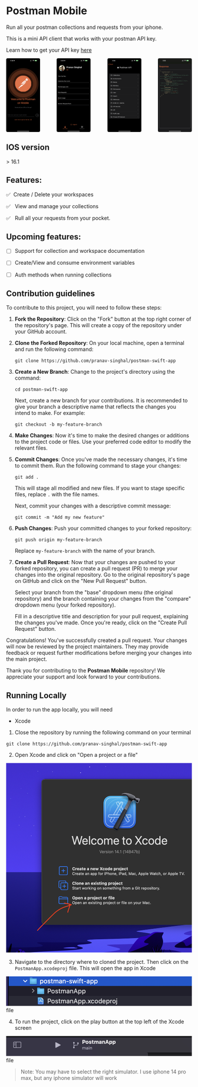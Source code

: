 # Postman Mobile
Run all your postman collections and requests from your iphone.

This is a mini API client that works with your postman API key. 

Learn how to get your API key [here](https://learning.postman.com/docs/developer/postman-api/authentication/#generate-a-postman-api-key)

<div style="height: 200px; display: flex; justify-content: space-between">  
<img style="border-radius: 4px" src="assets/ss1.PNG" height="200px" />

<img style="border-radius: 4px" src="assets/ss2.PNG" height="200px" />

<img style="border-radius: 4px" src="assets/ss3.PNG" height="200px" />

<img style="border-radius: 4px" src="assets/ss5.PNG" height="200px" />

</div>

## IOS version
\> 16.1


## Features:

✅ &nbsp;Create / Delete your workspaces

✅ &nbsp; View and manage your collections

✅ &nbsp; Rull all your requests from your pocket.


## Upcoming features:


- [ ] Support for collection and workspace documentation
- [ ] Create/View and consume environment variables
- [ ] Auth methods when running collections


## Contribution guidelines

To contribute to this project, you will need to follow these steps:

1. **Fork the Repository**: Click on the "Fork" button at the top right corner of the repository's page. This will create a copy of the repository under your GitHub account.

2. **Clone the Forked Repository**: On your local machine, open a terminal and run the following command:

   ```
   git clone https://github.com/pranav-singhal/postman-swift-app
   ```

3. **Create a New Branch**: Change to the project's directory using the command:

   ```
   cd postman-swift-app
   ```

   Next, create a new branch for your contributions. It is recommended to give your branch a descriptive name that reflects the changes you intend to make. For example:

   ```
   git checkout -b my-feature-branch
   ```

4. **Make Changes**: Now it's time to make the desired changes or additions to the project code or files. Use your preferred code editor to modify the relevant files.

5. **Commit Changes**: Once you've made the necessary changes, it's time to commit them. Run the following command to stage your changes:

   ```
   git add .
   ```

   This will stage all modified and new files. If you want to stage specific files, replace `.` with the file names.

   Next, commit your changes with a descriptive commit message:

   ```
   git commit -m "Add my new feature"
   ```

6. **Push Changes**: Push your committed changes to your forked repository:

   ```
   git push origin my-feature-branch
   ```

   Replace `my-feature-branch` with the name of your branch.

7. **Create a Pull Request**: Now that your changes are pushed to your forked repository, you can create a pull request (PR) to merge your changes into the original repository. Go to the original repository's page on GitHub and click on the "New Pull Request" button.

   Select your branch from the "base" dropdown menu (the original repository) and the branch containing your changes from the "compare" dropdown menu (your forked repository).

   Fill in a descriptive title and description for your pull request, explaining the changes you've made. Once you're ready, click on the "Create Pull Request" button.

Congratulations! You've successfully created a pull request. Your changes will now be reviewed by the project maintainers. They may provide feedback or request further modifications before merging your changes into the main project.

Thank you for contributing to the **Postman Mobile** repository! We appreciate your support and look forward to your contributions.


## Running Locally

In order to run the app locally, you will need

* Xcode

1. Close the repository by running the following command on your terminal

```
git clone https://github.com/pranav-singhal/postman-swift-app

```

2. Open Xcode and click on "Open a project or a file"

![Open a new project](/img1.png)

3. Navigate to the directory where to cloned the project. Then click on the `PostmanApp.xcodeproj` file. This will open the app in Xcode

![Select the xcodeproj](/img2.png) file


4. To run the project, click on the play button at the top left of the Xcode screen

![Click on the play](/img3.png) file

> Note: You may have to select the right simulator. I use iphone 14 pro max, but any iphone simulator will work
